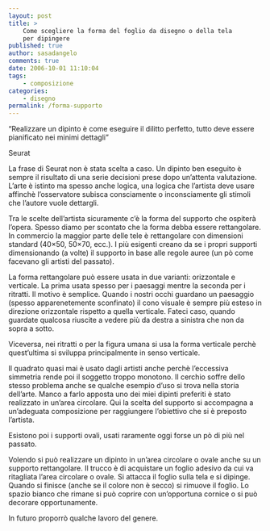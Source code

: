 ```yaml
---
layout: post
title: >
    Come scegliere la forma del foglio da disegno o della tela
    per dipingere
published: true
author: sasadangelo
comments: true
date: 2006-10-01 11:10:04
tags:
    - composizione
categories:
    - disegno
permalink: /forma-supporto
---
```




  &#8220;Realizzare un dipinto è come eseguire il dilitto perfetto, tutto deve essere pianificato nei minimi dettagli&#8221;



  Seurat



   



  La frase di Seurat non è stata scelta a caso. Un dipinto ben eseguito è sempre il risultato di una serie decisioni prese dopo un&#8217;attenta valutazione. L&#8217;arte è istinto ma spesso anche logica, una logica che l&#8217;artista deve usare affinchè l&#8217;osservatore subisca consciamente o inconsciamente gli stimoli che l&#8217;autore vuole dettargli.





  Tra le scelte dell&#8217;artista sicuramente c&#8217;è la forma del supporto che ospiterà l&#8217;opera. Spesso diamo per scontato che la forma debba essere rettangolare. In commercio la maggior parte delle tele è rettangolare con dimensioni standard (40&#215;50, 50&#215;70, ecc.). I più esigenti creano da se i propri supporti dimensionando (a volte) il supporto in base alle regole auree (un pò come facevano gli artisti del passato).



  La forma rettangolare può essere usata in due varianti: orizzontale e verticale. La prima usata spesso per i paesaggi mentre la seconda per i ritratti. Il motivo è semplice. Quando i nostri occhi guardano un paesaggio (spesso apparenetemente sconfinato) il cono visuale è sempre più esteso in direzione orizzontale rispetto a quella verticale. Fateci caso, quando guardate qualcosa riuscite a vedere più da destra a sinistra che non da sopra a sotto.



  Viceversa, nei ritratti o per la figura umana si usa la forma verticale perchè quest&#8217;ultima si sviluppa principalmente in senso verticale.



  Il quadrato quasi mai è usato dagli artisti anche perchè l&#8217;eccessiva simmetria rende poi il soggetto troppo monotono. Il cerchio soffre dello stesso problema anche se qualche esempio d&#8217;uso si trova nella storia dell&#8217;arte. Manco a farlo apposta uno dei miei dipinti preferiti è stato realizzato in un&#8217;area circolare. Qui la scelta del supporto si accompagna a un&#8217;adeguata composizione per raggiungere l&#8217;obiettivo che si è preposto l&#8217;artista.



  Esistono poi i supporti ovali, usati raramente oggi forse un pò di più nel passato.



  Volendo si può realizzare un dipinto in un&#8217;area circolare o ovale anche su un supporto rettangolare. Il trucco è di acquistare un foglio adesivo da cui va ritagliata l&#8217;area circolare o ovale. Si attacca il foglio sulla tela e si dipinge. Quando si finisce (anche se il colore non è secco) si rimuove il foglio. Lo spazio bianco che rimane si può coprire con un&#8217;opportuna cornice o si può decorare opportunamente.



  In futuro proporrò qualche lavoro del genere.

